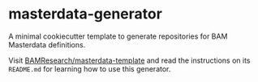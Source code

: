 # masterdata-generator

A minimal cookiecutter template to generate repositories for BAM Masterdata definitions.

Visit [BAMResearch/masterdata-template](https://github.com/BAMresearch/masterdata-template) and read the instructions on its `README.md` for learning how to use this generator.
